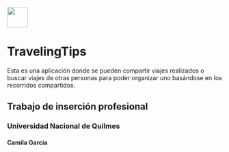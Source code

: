 <img src="https://image.flaticon.com/icons/svg/201/201623.svg" height="48" width="48" > 

# TravelingTips

Esta es una aplicación donde se pueden compartir viajes realizados o buscar viajes de otras personas para poder organizar uno basándose en los recorridos compartidos.

## Trabajo de inserción profesional
### Universidad Nacional de Quilmes

#### Camila Garcia
